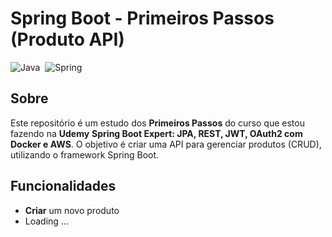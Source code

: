 # Spring Boot - Primeiros Passos (Produto API)
![Java](https://img.shields.io/badge/java-%23ED8B00.svg?style=for-the-badge&logo=openjdk&labelColor=11111b&color=B5E8E0&logoColor=e0e0e0)&nbsp;
![Spring](https://img.shields.io/badge/spring-%236DB33F.svg?style=for-the-badge&logo=spring&labelColor=11111b&color=B5E8E0&logoColor=e0e0e0)&nbsp;

## Sobre

Este repositório é um estudo dos **Primeiros Passos** do curso que estou fazendo na **Udemy** **Spring Boot Expert: JPA, REST, JWT, OAuth2 com Docker e AWS**.
O objetivo é criar uma API para gerenciar produtos (CRUD), utilizando o framework Spring Boot.

## Funcionalidades

- **Criar** um novo produto
- Loading ...
